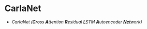 # CarlaNet
* <i>CarlaNet (<u><b>C</b></u>ross <u><b>A</u></b>ttention <u><b>R</u></b>esidual <u><b>L</u></b>STM <u><b>A</u></b>utoencoder <u><b>Net</u></b>work)</i>

